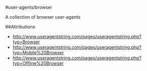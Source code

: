 #user-agents/browser

A collection of browser user-agents

##Attributions
* http://www.useragentstring.com/pages/useragentstring.php?typ=Browser
* http://www.useragentstring.com/pages/useragentstring.php?typ=Mobile%20Browser
* http://www.useragentstring.com/pages/useragentstring.php?typ=Offline%20Browser
